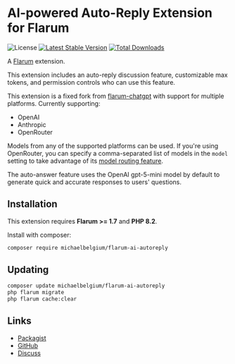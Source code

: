 # AI-powered Auto-Reply Extension for Flarum

![License](https://img.shields.io/badge/license-MIT-blue.svg) [![Latest Stable Version](https://img.shields.io/packagist/v/michaelbelgium/flarum-ai-autoreply.svg)](https://packagist.org/packages/michaelbelgium/flarum-ai-autoreply) [![Total Downloads](https://img.shields.io/packagist/dt/michaelbelgium/flarum-ai-autoreply.svg)](https://packagist.org/packages/michaelbelgium/flarum-ai-autoreply)

A [Flarum](http://flarum.org) extension.

This extension includes an auto-reply discussion feature, customizable max tokens, and permission controls who can use this feature.

This extension is a fixed fork from [flarum-chatgpt](https://github.com/datlechin/flarum-chatgpt) with support for multiple platforms. Currently supporting:
- OpenAI
- Anthropic
- OpenRouter

Models from any of the supported platforms can be used. If you're using OpenRouter, you can specify a comma-separated list of models in the `model` setting to take advantage of its [model routing feature](https://openrouter.ai/docs/features/model-routing#the-models-parameter).

The auto-answer feature uses the OpenAI gpt-5-mini model by default to generate quick and accurate responses to users' questions.

## Installation

This extension requires **Flarum >= 1.7** and **PHP 8.2**.

Install with composer:

```sh
composer require michaelbelgium/flarum-ai-autoreply
```

## Updating

```sh
composer update michaelbelgium/flarum-ai-autoreply
php flarum migrate
php flarum cache:clear
```

## Links

- [Packagist](https://packagist.org/packages/michaelbelgium/flarum-ai-autoreply)
- [GitHub](https://github.com/michaelbelgium/flarum-ai-autoreply)
- [Discuss](https://discuss.flarum.org/d/38244)

